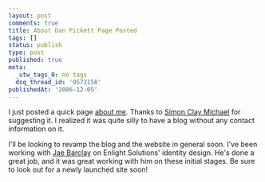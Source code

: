 ```yaml
---
layout: post
comments: true
title: About Dan Pickett Page Posted
tags: []
status: publish
type: post
published: true
meta:
  _utw_tags_0: no tags
  dsq_thread_id: '9572158'
publishedAt: '2006-12-05'
---
```


I just posted a quick page <a title="About Dan Pickett" href="https://blog.enlightsolutions.com/about-dan-pickett/">about me</a>. Thanks to <a title="Simon Clay Michael" href="https://isabont.wordpress.com/">Simon Clay Michael</a> for suggesting it. I realized it was quite silly to have a blog without any contact information on it.

I'll be looking to revamp the blog and the website in general soon. I've been working with <a title="Ejae Design" href="https://www.ejaedesign.com/index.php/journal">Jae Barclay</a> on Enlight Solutions' identity design. He's done a great job, and it was great working with him on these initial stages. Be sure to look out for a newly launched site soon!
